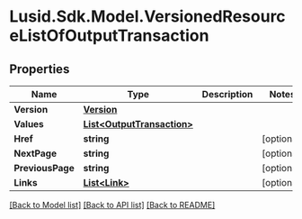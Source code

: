 
# Lusid.Sdk.Model.VersionedResourceListOfOutputTransaction

## Properties

Name | Type | Description | Notes
------------ | ------------- | ------------- | -------------
**Version** | [**Version**](Version.md) |  | 
**Values** | [**List&lt;OutputTransaction&gt;**](OutputTransaction.md) |  | 
**Href** | **string** |  | [optional] 
**NextPage** | **string** |  | [optional] 
**PreviousPage** | **string** |  | [optional] 
**Links** | [**List&lt;Link&gt;**](Link.md) |  | [optional] 

[[Back to Model list]](../README.md#documentation-for-models)
[[Back to API list]](../README.md#documentation-for-api-endpoints)
[[Back to README]](../README.md)

